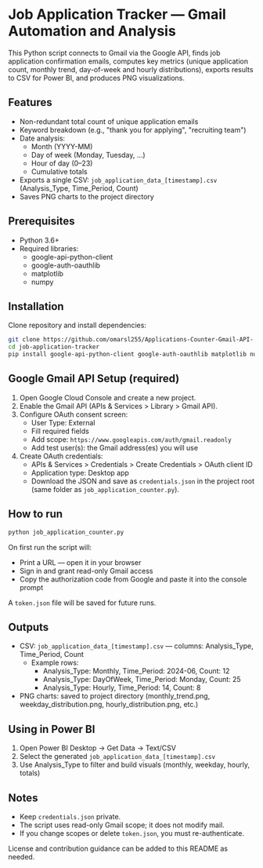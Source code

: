 # Job Application Tracker — Gmail Automation and Analysis

This Python script connects to Gmail via the Google API, finds job application confirmation emails, computes key metrics (unique application count, monthly trend, day-of-week and hourly distributions), exports results to CSV for Power BI, and produces PNG visualizations.

## Features
- Non-redundant total count of unique application emails
- Keyword breakdown (e.g., "thank you for applying", "recruiting team")
- Date analysis:
    - Month (YYYY-MM)
    - Day of week (Monday, Tuesday, ...)
    - Hour of day (0–23)
    - Cumulative totals
- Exports a single CSV: `job_application_data_[timestamp].csv` (Analysis_Type, Time_Period, Count)
- Saves PNG charts to the project directory

## Prerequisites
- Python 3.6+
- Required libraries:
    - google-api-python-client
    - google-auth-oauthlib
    - matplotlib
    - numpy

## Installation
Clone repository and install dependencies:
```bash
git clone https://github.com/omarsl255/Applications-Counter-Gmail-API-.git
cd job-application-tracker
pip install google-api-python-client google-auth-oauthlib matplotlib numpy
```

## Google Gmail API Setup (required)
1. Open Google Cloud Console and create a new project.
2. Enable the Gmail API (APIs & Services > Library > Gmail API).
3. Configure OAuth consent screen:
     - User Type: External
     - Fill required fields
     - Add scope: `https://www.googleapis.com/auth/gmail.readonly`
     - Add test user(s): the Gmail address(es) you will use
4. Create OAuth credentials:
     - APIs & Services > Credentials > Create Credentials > OAuth client ID
     - Application type: Desktop app
     - Download the JSON and save as `credentials.json` in the project root (same folder as `job_application_counter.py`).

## How to run
```bash
python job_application_counter.py
```
On first run the script will:
- Print a URL — open it in your browser
- Sign in and grant read-only Gmail access
- Copy the authorization code from Google and paste it into the console prompt

A `token.json` file will be saved for future runs.

## Outputs
- CSV: `job_application_data_[timestamp].csv` — columns: Analysis_Type, Time_Period, Count
    - Example rows:
        - Analysis_Type: Monthly, Time_Period: 2024-06, Count: 12
        - Analysis_Type: DayOfWeek, Time_Period: Monday, Count: 25
        - Analysis_Type: Hourly, Time_Period: 14, Count: 8
- PNG charts: saved to project directory (monthly_trend.png, weekday_distribution.png, hourly_distribution.png, etc.)

## Using in Power BI
1. Open Power BI Desktop → Get Data → Text/CSV
2. Select the generated `job_application_data_[timestamp].csv`
3. Use Analysis_Type to filter and build visuals (monthly, weekday, hourly, totals)

## Notes
- Keep `credentials.json` private.
- The script uses read-only Gmail scope; it does not modify mail.
- If you change scopes or delete `token.json`, you must re-authenticate.

License and contribution guidance can be added to this README as needed.